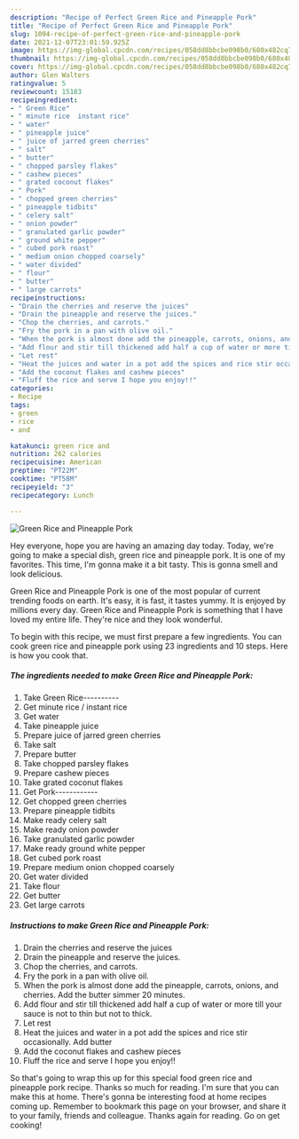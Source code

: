 ```yaml
---
description: "Recipe of Perfect Green Rice and Pineapple Pork"
title: "Recipe of Perfect Green Rice and Pineapple Pork"
slug: 1094-recipe-of-perfect-green-rice-and-pineapple-pork
date: 2021-12-07T23:01:59.925Z
image: https://img-global.cpcdn.com/recipes/058dd8bbcbe098b0/680x482cq70/green-rice-and-pineapple-pork-recipe-main-photo.jpg
thumbnail: https://img-global.cpcdn.com/recipes/058dd8bbcbe098b0/680x482cq70/green-rice-and-pineapple-pork-recipe-main-photo.jpg
cover: https://img-global.cpcdn.com/recipes/058dd8bbcbe098b0/680x482cq70/green-rice-and-pineapple-pork-recipe-main-photo.jpg
author: Glen Walters
ratingvalue: 5
reviewcount: 15183
recipeingredient:
- " Green Rice"
- " minute rice  instant rice"
- " water"
- " pineapple juice"
- " juice of jarred green cherries"
- " salt"
- " butter"
- " chopped parsley flakes"
- " cashew pieces"
- " grated coconut flakes"
- " Pork"
- " chopped green cherries"
- " pineapple tidbits"
- " celery salt"
- " onion powder"
- " granulated garlic powder"
- " ground white pepper"
- " cubed pork roast"
- " medium onion chopped coarsely"
- " water divided"
- " flour"
- " butter"
- " large carrots"
recipeinstructions:
- "Drain the cherries and reserve the juices"
- "Drain the pineapple and reserve the juices."
- "Chop the cherries, and carrots."
- "Fry the pork in a pan with olive oil."
- "When the pork is almost done add the pineapple, carrots, onions, and cherries. Add the butter simmer 20 minutes."
- "Add flour and stir till thickened add half a cup of water or more till your sauce is not to thin but not to thick."
- "Let rest"
- "Heat the juices and water in a pot add the spices and rice stir occasionally. Add butter"
- "Add the coconut flakes and cashew pieces"
- "Fluff the rice and serve I hope you enjoy!!"
categories:
- Recipe
tags:
- green
- rice
- and

katakunci: green rice and 
nutrition: 262 calories
recipecuisine: American
preptime: "PT22M"
cooktime: "PT58M"
recipeyield: "3"
recipecategory: Lunch

---
```



![Green Rice and Pineapple Pork](https://img-global.cpcdn.com/recipes/058dd8bbcbe098b0/680x482cq70/green-rice-and-pineapple-pork-recipe-main-photo.jpg)

Hey everyone, hope you are having an amazing day today. Today, we're going to make a special dish, green rice and pineapple pork. It is one of my favorites. This time, I'm gonna make it a bit tasty. This is gonna smell and look delicious.

Green Rice and Pineapple Pork is one of the most popular of current trending foods on earth. It's easy, it is fast, it tastes yummy. It is enjoyed by millions every day. Green Rice and Pineapple Pork is something that I have loved my entire life. They're nice and they look wonderful.




To begin with this recipe, we must first prepare a few ingredients. You can cook green rice and pineapple pork using 23 ingredients and 10 steps. Here is how you cook that.

<!--inarticleads1-->

##### The ingredients needed to make Green Rice and Pineapple Pork:

1. Take  Green Rice----------
1. Get  minute rice / instant rice
1. Get  water
1. Take  pineapple juice
1. Prepare  juice of jarred green cherries
1. Take  salt
1. Prepare  butter
1. Take  chopped parsley flakes
1. Prepare  cashew pieces
1. Take  grated coconut flakes
1. Get  Pork------------
1. Get  chopped green cherries
1. Prepare  pineapple tidbits
1. Make ready  celery salt
1. Make ready  onion powder
1. Take  granulated garlic powder
1. Make ready  ground white pepper
1. Get  cubed pork roast
1. Prepare  medium onion chopped coarsely
1. Get  water divided
1. Take  flour
1. Get  butter
1. Get  large carrots




<!--inarticleads2-->

##### Instructions to make Green Rice and Pineapple Pork:

1. Drain the cherries and reserve the juices
1. Drain the pineapple and reserve the juices.
1. Chop the cherries, and carrots.
1. Fry the pork in a pan with olive oil.
1. When the pork is almost done add the pineapple, carrots, onions, and cherries. Add the butter simmer 20 minutes.
1. Add flour and stir till thickened add half a cup of water or more till your sauce is not to thin but not to thick.
1. Let rest
1. Heat the juices and water in a pot add the spices and rice stir occasionally. Add butter
1. Add the coconut flakes and cashew pieces
1. Fluff the rice and serve I hope you enjoy!!




So that's going to wrap this up for this special food green rice and pineapple pork recipe. Thanks so much for reading. I'm sure that you can make this at home. There's gonna be interesting food at home recipes coming up. Remember to bookmark this page on your browser, and share it to your family, friends and colleague. Thanks again for reading. Go on get cooking!
